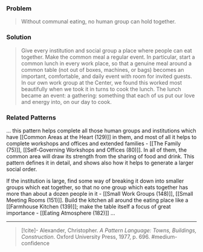 ### Problem
>Without communal eating, no human group can hold together.

### Solution
>Give every institution and social group a place where people can eat together. Make the common meal a regular event. In particular, start a common lunch in every work place, so that a genuine meal around a common table (not out of boxes, machines, or bags) becomes an important, comfortable, and daily event with room for invited guests. In our own work group at the Center, we found this worked most beautifully when we took it in turns to cook the lunch. The lunch became an event: a gathering: something that each of us put our love and energy into, on our day to cook.

### Related Patterns
... this pattern helps complete all those human groups and institutions which have [[Common Areas at the Heart (129)]] in them, and most of all it helps to complete workshops and offices and extended families - [[The Family (75)]], [[Self-Governing Workshops and Offices (80)]]. In all of them, the common area will draw its strength from the sharing of food and drink. This pattern defines it in detail, and shows also how it helps to generate a larger social order.

If the institution is large, find some way of breaking it down into smaller groups which eat together, so that no one group which eats together has more than about a dozen people in it - [[Small Work Groups (148)]], [[Small Meeting Rooms (151)]]. Build the kitchen all around the eating place like a [[Farmhouse Kitchen (139)]]; make the table itself a focus of great importance - [[Eating Atmosphere (182)]] ...

---
> [!cite]- Alexander, Christopher. _A Pattern Language: Towns, Buildings, Construction_. Oxford University Press, 1977, p. 696.
> #medium-confidence 